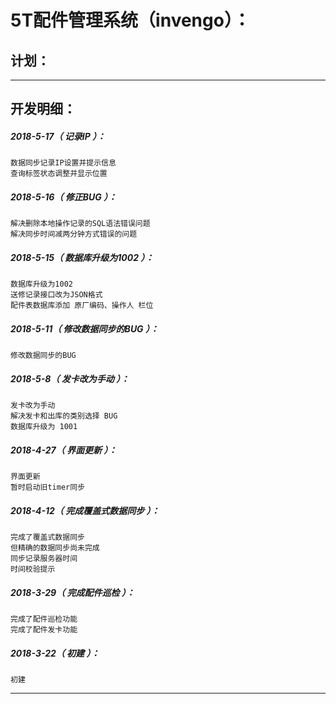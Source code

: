 5T配件管理系统（invengo）：
===================================================================

计划：
-------------------------------------------------------------------

*******************************************************************

开发明细：
-------------------------------------------------------------------

##### 2018-5-17（ 记录IP ）：
	数据同步记录IP设置并提示信息
	查询标签状态调整并显示位置

##### 2018-5-16（ 修正BUG ）：
	解决删除本地操作记录的SQL语法错误问题
	解决同步时间减两分钟方式错误的问题

##### 2018-5-15（ 数据库升级为1002 ）：
	数据库升级为1002
	送修记录接口改为JSON格式
	配件表数据库添加 原厂编码、操作人 栏位

##### 2018-5-11（ 修改数据同步的BUG ）：
	修改数据同步的BUG

##### 2018-5-8（ 发卡改为手动 ）：
	发卡改为手动
	解决发卡和出库的类别选择 BUG
	数据库升级为 1001

##### 2018-4-27（ 界面更新 ）：
	界面更新
	暂时启动旧timer同步

##### 2018-4-12（ 完成覆盖式数据同步 ）：
	完成了覆盖式数据同步
	但精确的数据同步尚未完成
	同步记录服务器时间
	时间校验提示

##### 2018-3-29（ 完成配件巡检 ）：
	完成了配件巡检功能
	完成了配件发卡功能

##### 2018-3-22（ 初建 ）：
	初建

*******************************************************************
